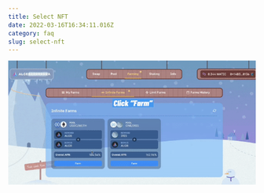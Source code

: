 ```yaml
---
title: Select NFT
date: 2022-03-16T16:34:11.016Z
category: faq
slug: select-nft
---
```

![](/images/uploads/2.gif)